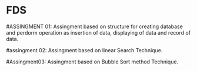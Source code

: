# FDS
#ASSINGMENT 01:
Assingment based on structure for creating database and perdorm operation as insertion of data,
displaying of data and record of data.

#assingment 02:
Assingment based on linear Search Technique.

#Assingment03:
Assingment based on Bubble Sort method Technique.
